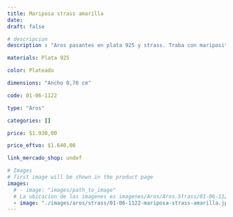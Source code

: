 ```yaml
---
title: Mariposa strass amarilla
date: 
draft: false

# descripcion
description : "Aros pasantes en plata 925 y strass. Traba con mariposita."

materials: Plata 925

color: Plateado

dimensions: "Ancho 0,70 cm"

code: 01-06-1122

type: "Aros"

categories: []

price: $1.930,00

price_eftvo: $1.640,00

link_mercado_shop: undef

# Images
# first image will be shown in the product page
images:
  # - image: "images/path_to_image"
  # La ubicacion de las imagenes es imagenes/Aros/Aros.Strass/01-06-1122-mariposa-strass-amarilla
  - image: "./images/aros/strass/01-06-1122-mariposa-strass-amarilla.jpg"
---
```

